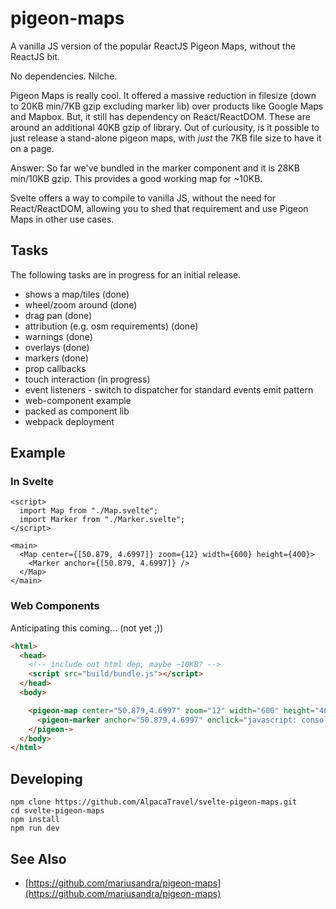 # pigeon-maps

A vanilla JS version of the popular ReactJS Pigeon Maps, without the ReactJS bit.

No dependencies. Nilche.

Pigeon Maps is really cool. It offered a massive reduction in filesize (down to 20KB min/7KB gzip excluding marker lib) over products like Google Maps and Mapbox. But, it still has dependency on React/ReactDOM. These are around an additional 40KB gzip of library. Out of curiousity, is it possible to just release a stand-alone pigeon maps, with _just_ the 7KB file size to have it on a page.

Answer: So far we've bundled in the marker component and it is 28KB min/10KB gzip. This provides a good working map for ~10KB.

Svelte offers a way to compile to vanilla JS, without the need for React/ReactDOM, allowing you to shed that requirement and use Pigeon Maps in other use cases.

## Tasks

The following tasks are in progress for an initial release.

- shows a map/tiles (done)
- wheel/zoom around (done)
- drag pan (done)
- attribution (e.g. osm requirements) (done)
- warnings (done)
- overlays (done)
- markers (done)
- prop callbacks
- touch interaction (in progress)
- event listeners - switch to dispatcher for standard events emit pattern
- web-component example
- packed as component lib
- webpack deployment

## Example

### In Svelte

```
<script>
  import Map from "./Map.svelte";
  import Marker from "./Marker.svelte";
</script>

<main>
  <Map center={[50.879, 4.6997]} zoom={12} width={600} height={400}>
    <Marker anchor={[50.879, 4.6997]} />
  </Map>
</main>
```

### Web Components

Anticipating this coming... (not yet ;))

```html
<html>
  <head>
    <!-- include out html dep, maybe ~10KB? -->
    <script src="build/bundle.js"></script>
  </head>
  <body>

    <pigeon-map center="50.879,4.6997" zoom="12" width="600" height="400">
      <pigeon-marker anchor="50.879,4.6997" onclick="javascript: console.log('Called')" />
    </pigeon->
  </body>
</html>
```

## Developing

```
npm clone https://github.com/AlpacaTravel/svelte-pigeon-maps.git
cd svelte-pigeon-maps
npm install
npm run dev
```

## See Also

- [https://github.com/mariusandra/pigeon-maps](https://github.com/mariusandra/pigeon-maps)
